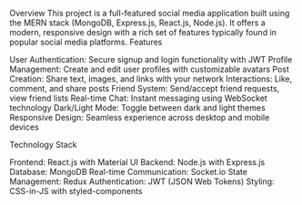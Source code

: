 Overview
This project is a full-featured social media application built using the MERN stack (MongoDB, Express.js, React.js, Node.js). It offers a modern, responsive design with a rich set of features typically found in popular social media platforms.
Features

User Authentication: Secure signup and login functionality with JWT
Profile Management: Create and edit user profiles with customizable avatars
Post Creation: Share text, images, and links with your network
Interactions: Like, comment, and share posts
Friend System: Send/accept friend requests, view friend lists
Real-time Chat: Instant messaging using WebSocket technology
Dark/Light Mode: Toggle between dark and light themes
Responsive Design: Seamless experience across desktop and mobile devices

Technology Stack

Frontend: React.js with Material UI
Backend: Node.js with Express.js
Database: MongoDB
Real-time Communication: Socket.io
State Management: Redux
Authentication: JWT (JSON Web Tokens)
Styling: CSS-in-JS with styled-components